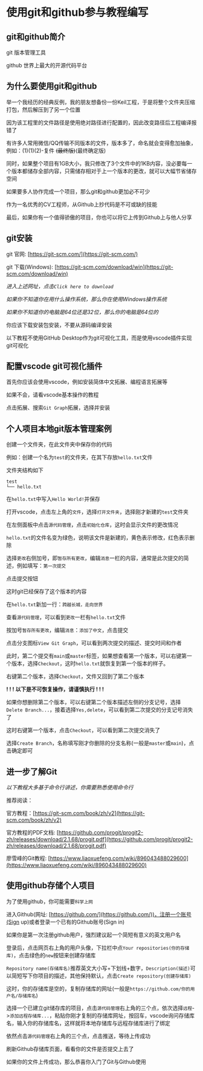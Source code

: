# 使用git和github参与教程编写

## git和github简介

git 版本管理工具

github 世界上最大的开源代码平台

## 为什么要使用git和github

举一个我经历的经典反例，我的朋友想备份一份Keil工程，于是将整个文件夹压缩打包，然后解压到了另一个位置

因为该工程里的文件路径是使用绝对路径进行配置的，因此改变路径后工程编译报错了

有许多人常用微信/QQ传输不同版本的文件，版本多了，命名就会变得愈加抽象，例如：(1)(1)(2)-复件 ~~(最终版)~~(最终确定版)

同时，如果整个项目有1GB大小，我只修改了3个文件中的1KB内容，没必要每一个版本都储存全部内容，只需储存相对于上一个版本的更改，就可以大幅节省储存空间

如果要多人协作完成一个项目，那么git和github更加必不可少

作为一名优秀的CV工程师，从Github上抄代码是不可或缺的技能

最后，如果你有一个值得骄傲的项目，你也可以将它上传到Github上与他人分享

## git安装

git 官网: [https://git-scm.com/](https://git-scm.com/)

git 下载(Windows): [https://git-scm.com/download/win](https://git-scm.com/download/win) 

*进入上述网址，点击`Click here to download`*

*如果你不知道你在用什么操作系统，那么你在使用Windows操作系统*

*如果你不知道你的电脑是64位还是32位，那么你的电脑是64位的*

你应该下载安装包安装，不要从源码编译安装

以下教程不使用GitHub Desktop作为git可视化工具，而是使用vscode插件实现git可视化

## 配置vscode git可视化插件

首先你应该会使用vscode，例如安装简体中文拓展、编程语言拓展等

如果不会，请看vscode基本操作的教程

点击拓展、搜索`Git Graph`拓展，选择并安装

## 个人项目本地git版本管理案例

创建一个文件夹，在此文件夹中保存你的代码

例如：创建一个名为`test`的文件夹，在其下存放`hello.txt`文件

文件夹结构如下


```
test
└── hello.txt
```

在`hello.txt`中写入`Hello World!`并保存

打开vscode，点击左上角的`文件`，选择`打开文件夹`，选择刚才新建的`test`文件夹

在左侧面板中点击`源代码管理`，点击`初始化仓库`，这时会显示文件的更改情况

`hello.txt`的文件名变为绿色，说明该文件是新建的，黄色表示修改，红色表示删除

选择`更改`右侧加号，即`暂存所有更改`，编辑`消息`一栏的内容，通常是此次提交的简述，例如填写：`第一次提交`

点击提交按钮

这时git已经保存了这个版本的内容

在`hello.txt`新加一行：`跨越长城，走向世界`

查看`源代码管理`，可以看到`更改`一栏有`hello.txt`文件

按加号`暂存所有更改`，编辑`消息`：`添加了中文`，点击提交

点击分支图标`View Git Graph`，可以看到两次提交的描述、提交时间和作者

此时，第二个提交有`main`或`master`标签，如果想查看第一个版本，可以右键第一个版本，选择`Checkout`，这时`hello.txt`就恢复到第一个版本的样子。

右键第二个版本，选择`Checkout`，文件又回到了第二个版本

**! ! ! 以下是不可恢复操作，请谨慎执行 ! ! !**

如果你想删除第二个版本，可以右键第二个版本描述左侧的分支记号，选择`Delete Branch...`，接着选择`Yes,delete`，可以看到第二次提交的分支记号消失了

这时右键第一个版本，点击`Checkout`，可以看到第二次提交消失了

选择`Create Branch`，名称填写刚才你删除的分支名称(一般是`master`或`main`)，点击确定即可

## 进一步了解Git

*以下教程大多基于命令行讲述，你需要熟悉使用命令行*

推荐阅读：

官方教程：[https://git-scm.com/book/zh/v2](https://git-scm.com/book/zh/v2)

官方教程的PDF文档: [https://github.com/progit/progit2-zh/releases/download/2.1.68/progit.pdf](https://github.com/progit/progit2-zh/releases/download/2.1.68/progit.pdf)

廖雪峰的Git教程: [https://www.liaoxuefeng.com/wiki/896043488029600](https://www.liaoxuefeng.com/wiki/896043488029600)

## 使用github存储个人项目

为了使用github，你可能需要`科学上网`

进入Github(网址: [https://github.com/](https://github.com/))，注册一个账号(Sign up)或者登录一个已有的Github账号(Sign in)

如果你是第一次注册github用户，强烈建议起一个简短有意义的英文用户名

登录后，点击网页右上角的用户头像，下拉栏中点`Your repositories(你的存储库)`，点击绿色的`new`按钮来创建存储库

`Repository name(存储库名)`推荐英文大小写+下划线+数字，`Description(描述)`可以简短写下你项目的描述，其他保持默认，点击`Create repository(创建存储库)`

这时，你的存储库是空的，复制存储库的网址(一般是`https://github.com/你的用户名/存储库名`)

选择一个已建立git储存库的项目，点击`源代码管理`右上角的三个点，依次选择`远程`->`添加远程存储库...`，粘贴你刚才复制的存储库网址，按回车，vscode询问存储库名，输入你的存储库名，这样就将本地存储库与远程存储库进行了绑定

依然点击`源代码管理`右上角的三个点，点击推送，等待上传成功

刷新Github存储库页面，看看你的文件是否提交上去了

如果你的文件上传成功，那么恭喜你入门了Git与Github使用